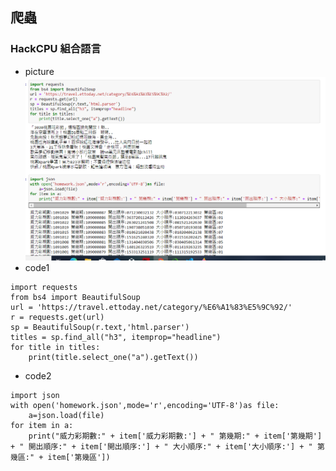 ## 爬蟲
### HackCPU 組合語言
* picture
![爬蟲結果](https://raw.githubusercontent.com/nohano1l/ws109a/master/1.png)
* code1
```
import requests
from bs4 import BeautifulSoup
url = 'https://travel.ettoday.net/category/%E6%A1%83%E5%9C%92/'
r = requests.get(url)
sp = BeautifulSoup(r.text,'html.parser')
titles = sp.find_all("h3", itemprop="headline")
for title in titles:
    print(title.select_one("a").getText())
```
* code2
```
import json
with open('homework.json',mode='r',encoding='UTF-8')as file:
    a=json.load(file)
for item in a:
    print("威力彩期數:" + item['威力彩期數:'] + " 第幾期:" + item['第幾期'] + " 開出順序:" + item['開出順序:'] + " 大小順序:" + item['大小順序:'] + " 第幾區:" + item['第幾區'])
```
